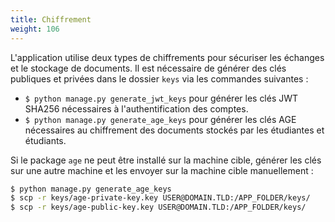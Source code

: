 ```yaml
---
title: Chiffrement
weight: 106
---
```


L'application utilise deux types de chiffrements pour sécuriser les échanges et le stockage de documents. Il est nécessaire de générer des clés publiques et privées dans le dossier `keys` via les commandes suivantes :
- `$ python manage.py generate_jwt_keys` pour générer les clés JWT SHA256 nécessaires à l'authentification des comptes.
- `$ python manage.py generate_age_keys` pour générer les clés AGE nécessaires au chiffrement des documents stockés par les étudiantes et étudiants.

Si le package `age` ne peut être installé sur la machine cible, générer les clés sur une autre machine et les envoyer sur la machine cible manuellement :
```sh
$ python manage.py generate_age_keys
$ scp -r keys/age-private-key.key USER@DOMAIN.TLD:/APP_FOLDER/keys/
$ scp -r keys/age-public-key.key USER@DOMAIN.TLD:/APP_FOLDER/keys/
```
